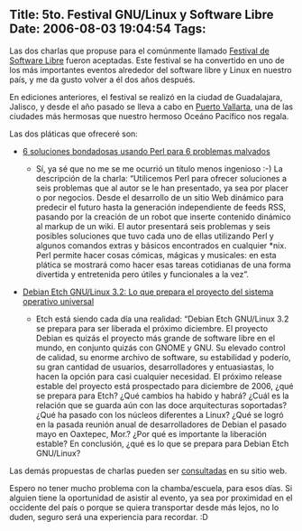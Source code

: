 Title: 5to. Festival GNU/Linux y Software Libre
Date: 2006-08-03 19:04:54
Tags: 
---
<p>Las dos charlas que propuse para el comúnmente llamado <a target="_blank" href="http://www.festivaldesoftwarelibre.org">Festival de Software Libre</a> fueron aceptadas. Este festival se ha convertido en uno de los más importantes eventos alrededor del software libre y Linux en nuestro país, y me da gusto volver a él dos años después.

En ediciones anteriores, el festival se realizó en la ciudad de Guadalajara, Jalisco, y desde el año pasado se lleva a cabo en <a target="_blank" href="http://en.wikipedia.org/wiki/Puerto_Vallarta">Puerto Vallarta</a>, una de las ciudades más hermosas que nuestro hermoso Oceáno Pacífico nos regala.

Las dos pláticas que ofreceré son:
</p>
<ul>
<li><a target="_blank" href="http://festivaldesoftwarelibre.org/yacomas/lista/Vponencia.php?vopc=43%2053%20/yacomas/lista/"> 		6 soluciones bondadosas usando Perl para 6 problemas malvados</a></li>
<ul>
<li>Sí, ya sé que no me se me ocurrió un título menos ingenioso :-) La descripción de la charla: &#8220;Utilicemos Perl para ofrecer soluciones a seis problemas que al autor se le han presentado, ya sea por placer o por negocios. Desde el desarrollo de un sitio Web dinámico para predecir el futuro hasta la generación independiente de feeds RSS, pasando por la creación de un robot que inserte contenido dinámico al markup de un wiki. El autor presentará seis problemas y seis posibles soluciones que tuvo cada uno de ellas utilizando Perl y algunos comandos extras y básicos encontrados en cualquier *nix. Perl permite hacer cosas cómicas, mágicas y musicales: en esta plática se mostrará como hacer esas tareas cotidianas de una forma divertida y entretenida pero útiles y funcionales a la vez&#8221;.</li>
</ul>
</ul>
<ul>
<li><a target="_blank" href="http://festivaldesoftwarelibre.org/yacomas/lista/Vponencia.php?vopc=43%2054%20/yacomas/lista/"> 		Debian Etch GNU/Linux 3.2: Lo que prepara el proyecto del sistema operativo universal</a></li>
<ul>
<li>Etch está siendo cada día una realidad: &#8220;Debian Etch GNU/Linux 3.2 se prepara para ser liberada el próximo diciembre. El proyecto Debian es quizás el proyecto más grande de software libre en el mundo, en conjunto quizás con GNOME y GNU. Su elevado control de calidad, su enorme archivo de software, su estabilidad y poderío, su gran cantidad de usuarios, desarrolladores y entuasiastas, lo hacen la opción para casi cualquier necesidad. El próximo release estable del proyecto está prospectado para diciembre de 2006, ¿qué se prepara para Etch? ¿Qué cambios ha habido y habrá? ¿Cuál es la relación que se guarda aún con las doce arquitecturas soportadas? ¿Qué ha pasado con los núcleos diferentes a Linux? ¿Qué se logró en la pasada reunión anual de desarrolladores de Debian el pasado mayo en Oaxtepec, Mor.? ¿Por qué es importante la liberación estable? En conclusión, ¿qué es lo que se prepara para Debian Etch GNU/Linux?</li>
</ul>
</ul>
<p>
Las demás propuestas de charlas pueden ser <a target="_blank" href="http://festivaldesoftwarelibre.org/fsl2006/component/option,com_wrapper/Itemid,26/">consultadas</a> en su sitio web.

Espero no tener mucho problema con la chamba/escuela, para esos días. Si alguien tiene la oportunidad de asistir al evento, ya sea por proximidad en el occidente del país o porque se quiera transportar desde más lejos, no lo duden, seguro será una experiencia para recordar. :D </p>
